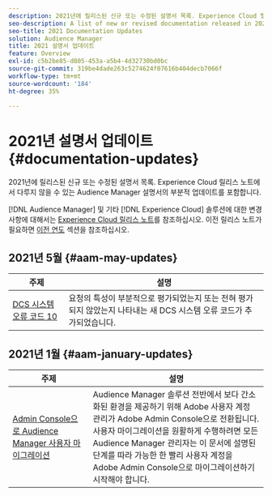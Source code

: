 ```yaml
---
description: 2021년에 릴리스된 신규 또는 수정된 설명서 목록. Experience Cloud 릴리스 노트에서 다루지 않을 수 있는 Audience Manager 설명서의 부분적 업데이트를 포함합니다.
seo-description: A list of new or revised documentation released in 2021. Includes minor updates to the Audience Manager documentation that might not be covered in the Experience Cloud release notes.
seo-title: 2021 Documentation Updates
solution: Audience Manager
title: 2021 설명서 업데이트
feature: Overview
exl-id: c5b2be85-d805-453a-a5b4-4d32730bd0bc
source-git-commit: 319be4dade263c5274624f07616b404decb7066f
workflow-type: tm+mt
source-wordcount: '184'
ht-degree: 35%

---
```


# 2021년 설명서 업데이트 {#documentation-updates}

2021년에 릴리스된 신규 또는 수정된 설명서 목록. Experience Cloud 릴리스 노트에서 다루지 않을 수 있는 Audience Manager 설명서의 부분적 업데이트를 포함합니다.

[!DNL Audience Manager] 및 기타 [!DNL Experience Cloud] 솔루션에 대한 변경 사항에 대해서는 [Experience Cloud 릴리스 노트](https://experienceleague.adobe.com/docs/release-notes/experience-cloud/current.html)를 참조하십시오. 이전 릴리스 노트가 필요하면 [이전 연도](../docs-updates/docs-2020.md) 섹션을 참조하십시오.

## 2021년 5월 {#aam-may-updates}

| 주제 | 설명 |
|--- |----|
| [DCS 시스템 오류 코드 10](../api/dcs-intro/dcs-api-reference/dcs-error-codes.md) | 요청의 특성이 부분적으로 평가되었는지 또는 전혀 평가되지 않았는지 나타내는 새 DCS 시스템 오류 코드가 추가되었습니다. |

## 2021년 1월 {#aam-january-updates}

| 주제 | 설명 |
|--- |----|
| [Admin Console으로 Audience Manager 사용자 마이그레이션](/help/using/features/administration/admin-console-migration.md) | Audience Manager 솔루션 전반에서 보다 간소화된 환경을 제공하기 위해 Adobe 사용자 계정 관리가 Adobe Admin Console으로 전환됩니다. <br> 사용자 마이그레이션을 원활하게 수행하려면 모든 Audience Manager 관리자는 이 문서에 설명된 단계를 따라 가능한 한 빨리 사용자 계정을 Adobe Admin Console으로 마이그레이션하기 시작해야 합니다. |
